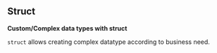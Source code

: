 ## Struct

**Custom/Complex data types with struct**

`struct` allows creating complex datatype according to business need.
